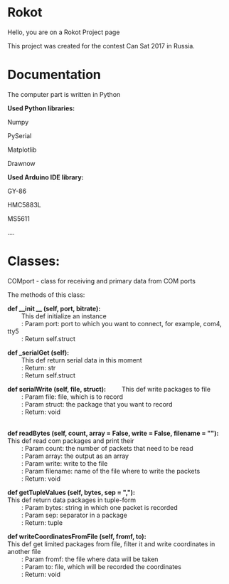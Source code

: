 <h1>Rokot</h1>

Hello, you are on a Rokot Project page

This project was created for the contest Can Sat 2017 in Russia.

<h1>Documentation</h1>

The computer part is written in Python

<b>Used Python libraries:</b>

Numpy

PySerial

Matplotlib

Drawnow

<b>Used Arduino IDE library:</b>

GY-86

HMC5883L

MS5611

....

<h1>Classes:</h1>

COMport - class for receiving and primary data from COM ports

The methods of this class:

<b>def __init __ (self, port, bitrate):</b><br>
        This def initialize an instance<br>
        : Param port: port to which you want to connect, for example, com4, tty5<br>
        : Return self.struct<br>
        
<b>def _serialGet (self):</b><br>
        This def return serial data in this moment<br>
        : Return: str<br>
        : Return self.struct<br>

<b>def serialWrite (self, file, struct):</b>
        This def write packages to file<br>
        : Param file: file, which is to record<br>
        : Param struct: the package that you want to record<br>
        : Return: void<br>
        
        
<b>def readBytes (self, count, array = False, write = False, filename = ""):</b><br>
        This def read com packages and print their<br>
        : Param count: the number of packets that need to be read<br>
        : Param array: the output as an array<br>
        : Param write: write to the file<br>
        : Param filename: name of the file where to write the packets<br>
        : Return: void<br>
        
<b>def getTupleValues (self, bytes, sep = ","):</b><br>
        This def return data packages in tuple-form<br>
        : Param bytes: string in which one packet is recorded<br>
        : Param sep: separator in a package<br>
        : Return: tuple<br>
        
<b>def writeCoordinatesFromFile (self, fromf, to):</b><br>
        This def get limited packages from file, filter it and write coordinates in another file<br>
        : Param fromf: the file where data will be taken<br>
        : Param to: file, which will be recorded the coordinates<br>
        : Return: void<br>

